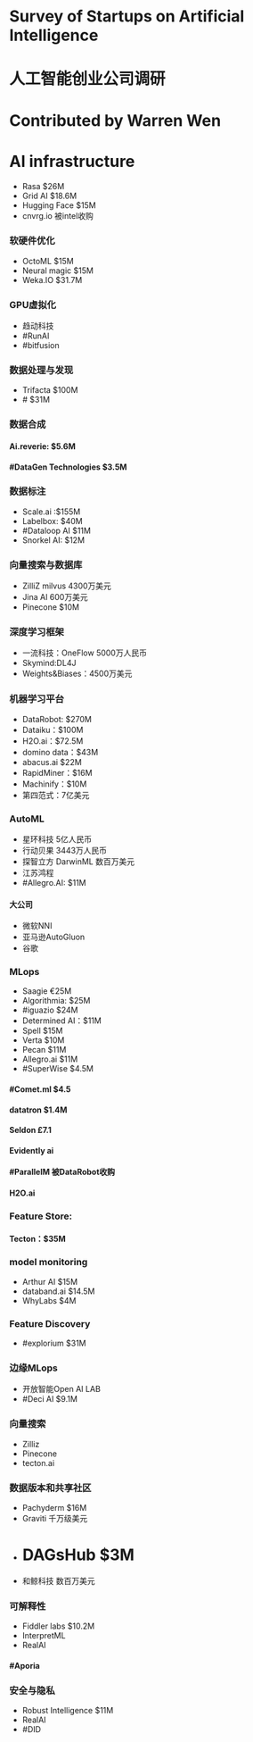 # Survey of Startups on Artificial Intelligence
# 人工智能创业公司调研
# Contributed by Warren Wen
# AI infrastructure
* Rasa $26M
* Grid AI $18.6M
* Hugging Face $15M
* cnvrg.io 被intel收购
### 软硬件优化
* OctoML $15M
* Neural magic $15M
* Weka.IO $31.7M
### GPU虚拟化
* 趋动科技
* #RunAI 
* #bitfusion
### 数据处理与发现
* Trifacta $100M
* # $31M
### 数据合成
#### Ai.reverie: $5.6M
#### #DataGen Technologies $3.5M
### 数据标注
* Scale.ai :$155M 
* Labelbox: $40M
* #Dataloop AI $11M
* Snorkel AI: $12M
### 向量搜索与数据库
* ZilliZ milvus 4300万美元
* Jina AI 600万美元
* Pinecone $10M
### 深度学习框架
* 一流科技：OneFlow 5000万人民币
* Skymind:DL4J
* Weights&Biases：4500万美元
### 机器学习平台
* DataRobot: $270M 
* Dataiku：$100M
* H2O.ai：$72.5M
* domino data：$43M
* abacus.ai $22M 
* RapidMiner：$16M
* Machinify：$10M
* 第四范式：7亿美元
### AutoML
* 星环科技 5亿人民币
* 行动贝果 3443万人民币
* 探智立方 DarwinML 数百万美元
* 江苏鸿程
* #Allegro.AI: $11M
#### 大公司
* 微软NNI
* 亚马逊AutoGluon
* 谷歌
### MLops
* Saagie €25M
* Algorithmia: $25M
* #iguazio $24M
* Determined AI：$11M
* Spell $15M
* Verta $10M
* Pecan $11M
* Allegro.ai  $11M
* #SuperWise $4.5M
#### #Comet.ml $4.5
#### datatron $1.4M
#### Seldon £7.1
#### Evidently ai
#### #ParallelM 被DataRobot收购
#### H2O.ai
### Feature Store:
#### Tecton：$35M
### model monitoring
* Arthur AI $15M
* databand.ai $14.5M
* WhyLabs $4M
### Feature Discovery
* #explorium $31M
### 边缘MLops
* 开放智能Open AI LAB
* #Deci AI $9.1M
### 向量搜索
* Zilliz
* Pinecone
* tecton.ai
### 数据版本和共享社区
* Pachyderm $16M
* Graviti 千万级美元
* # DAGsHub $3M
* 和鲸科技 数百万美元
### 可解释性
* Fiddler labs $10.2M
* InterpretML
* RealAI
#### #Aporia
### 安全与隐私
* Robust Intelligence $11M
* RealAI
* #DID
